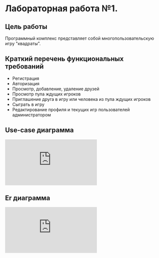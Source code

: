 # Лабораторная работа №1.

## Цель работы
Программный комплекс представляет собой многопользовательскую игру "квадраты".

## Краткий перечень функциональных требований
* Регистрация
* Авторизация
* Просмотр, добавление, удаление друзей
* Просмотр пула ждущих игроков
* Приглашение друга в игру или человека из пула ждущих игроков
* Сыграть в игру
* Редактирование профиля и текущих игр пользователей администратором

## Use-case диаграмма
![Изображение](https://github.com/ilyalevushkin/computer_networks/tree/main/project/doc/img/use-case.pdf)
## Er диаграмма
![Изображение](https://github.com/ilyalevushkin/computer_networks/tree/main/project/doc/img/er.pdf)
